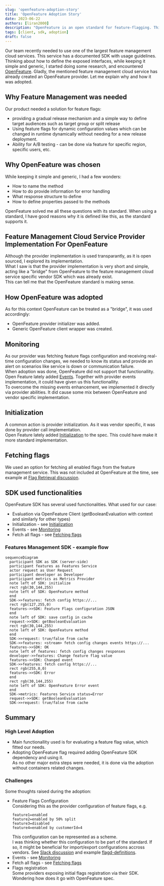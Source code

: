 ```yaml
---
slug: 'openfeature-adoption-story'
title: 'OpenFeature Adoption Story'
date: 2023-06-22
authors: [liran2000]
description: "OpenFeature is an open standard for feature-flagging. This is an adoption story."
tags: [client, sdk, adoption]
draft: false
---
```


Our team recently needed to use one of the largest feature management cloud services.
This service has a documented SDK with usage guidelines.
Thinking about how to define the exposed interfaces, while keeping it simple and generic, I started doing some research, and encountered [OpenFeature](https://openfeature.dev).
Gladly, the mentioned feature management cloud service has already created an OpenFeature provider.
Let me explain why and how it was adopted.

<!--truncate-->

## Why Feature Management was needed

Our product needed a solution for feature flags:
* providing a gradual release mechanism and a simple way to define target audiences such as target group or split release
* Using feature flags for dynamic configuration values which can be changed in runtime dynamically without needing for a new release deployment.
* Ability for A/B testing - can be done via feature for specific region, specific users, etc.

## Why OpenFeature was chosen

While keeping it simple and generic, I had a few wonders:
* How to name the method
* How to do provide information for error handling
* What response structure to define
* How to define properties passed to the methods

OpenFeature solved me all these questions with its standard. When using a standard, I have good reasons why it is defined like this, as the standard supports it.

## Feature Management Cloud Service Provider Implementation For OpenFeature
Although the provider implementation is used transparantly, as it is open sourced, I explored its implementation.  
What I saw is that the provider implementation is very short and simple, acting like a "bridge" from OpenFeature to the feature management cloud service specific vendor SDK which was already exist.  
This can tell me that the OpenFeature standard is making sense.

## How OpenFeature was adopted
As for this context OpenFeature can be treated as a "bridge", it was used accordingly:
* OpenFeature provider initializer was added.
* Generic OpenFeature client wrapper was created.

## Monitoring
As our provider was fetching feature flags configuration and receiving real-time configuration changes, we needed to know its status and provide an alert on scenarios like service is down or communication failure.  
When adoption was done, OpenFeature did not support that functionallity.  
Open Feature lately added [Events](https://github.com/open-feature/spec/blob/main/specification/sections/05-events.md#5-events). Together with provider events implementation, it could have given us this functionallity.  
To overcome the missing events enhancement, we implemented it directly via provider abilities. It did cause some mix between OpenFeature and vendor specific implementation.

## Initialization
A common action is provider initialization. As it was vendor specific, it was done by provider call implementation.  
Open Feature lately added [Initialization](https://github.com/open-feature/spec/blob/main/specification/sections/02-providers.md#24-initialization) to the spec. This could have make it more standard implementation.

## Fetching flags
We used an option for fetching all enabled flags from the feature management service. This was not included at OpenFeature at the time, see example at [Flag Retrieval discussion](https://github.com/open-feature/ofep/issues/13#issuecomment-1337889563).

## SDK used functionalities
OpenFeature SDK has several used functionalities. What used for our case:
* Evaluation via OpenFeature Client (getBooleanEvaluation with context and similarly for other types)
* Initialization - see [Initialization](#initialization)
* Events - see [Monitoring](#monitoring)
* Fetch all flags - see [Fetching flags](#fetching-flags)

###  Features Management SDK - example flow

```mermaid
sequenceDiagram
  participant SDK as SDK (server-side)
  participant features as Features Service
  actor request as User Request
  participant developer as Developer
  participant metrics as Metrics Provider
  note left of SDK: initialize
  rect rgb(30,144,255)
  note left of SDK: OpenFeature method
  end
  SDK->>features: fetch config https://...
  rect rgb(127,255,0)
  features->>SDK: Feature Flags configuration JSON
  end
  note left of SDK: save config in cache
  request->>SDK: getBooleanEvaluation
  rect rgb(30,144,255)
  note left of SDK: OpenFeature method
  end
  SDK->>request: true/false from cache
  SDK->>features: <stream> fetch config changes events https://...
  features->>SDK: OK
  note left of features: fetch config changes responses
  developer->>features: Change feature flag value
  features->>SDK: Changed event
  SDK->>features: fetch config https://...
  rect rgb(255,0,0)
  features->>SDK: Error
  end
  rect rgb(30,144,255)
  note left of SDK: OpenFeature Error event
  end
  SDK->metrics: Features Service status=Error
  request->>SDK: getBooleanEvaluation
  SDK->>request: true/false from cache
```

## Summary

### High Level Adoption
* Main functionallity used is for evaluating a feature flag value, which fitted our needs.
* Adopting OpenFeature flag required adding OpenFeature SDK dependency and using it.  
  As no other major extra steps were needed, it is done via the adoption without containers related changes.

### Challenges
Some thoughts raised during the adoption:
* Feature Flags Configuration  
  Considering this as the provider configuration of feature flags, e.g.  
  ```
  feature1=enabled
  feature2=enabled by 50% split
  feature3=disabled
  feature4=enabled by customerId=4
  ```  
  This configuration can be represented as a scheme.  
  I was thinking whether this configuration to be part of the standard. If so, it might be beneficial for import/export configurations accross vendors.
  See [Slack discussion](https://cloud-native.slack.com/archives/C0344AANLA1/p1684776996586969?thread_ts=1684774617.486109&cid=C0344AANLA1) and example [flagd-definitions](https://github.com/open-feature/schemas/blob/main/json/flagd-definitions.json).
* Events - see [Monitoring](#monitoring)
* Fetch all flags - see [Fetching flags](#fetching-flags)
* Flags registration  
  Some providers exposing initial flags registration via their SDK. Wondering how does it go with OpenFeature spec.

